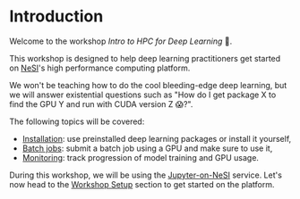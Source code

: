 # Introduction

Welcome to the workshop *Intro to HPC for Deep Learning* 👋.

This workshop is designed to help deep learning practitioners get started on [NeSI](https://www.nesi.org.nz/)'s high performance computing platform.

We won't be teaching how to do the cool bleeding-edge deep learning, but we will answer existential questions such as "How do I get package X to find the GPU Y and run with CUDA version Z 😱?".

The following topics will be covered:

- [Installation](install.md): use preinstalled deep learning packages or install it yourself,
- [Batch jobs](submit.md): submit a batch job using a GPU and make sure to use it,
- [Monitoring](monitor.md): track progression of model training and GPU usage.

During this workshop, we will be using the [Jupyter-on-NeSI](https://jupyter.nesi.org.nz) service.
Let's now head to the [Workshop Setup](setup.md) section to get started on the platform.
